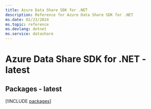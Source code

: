 ```yaml
---
title: Azure Data Share SDK for .NET
description: Reference for Azure Data Share SDK for .NET
ms.date: 02/23/2024
ms.topic: reference
ms.devlang: dotnet
ms.service: datashare
---
```

# Azure Data Share SDK for .NET - latest
## Packages - latest
[!INCLUDE [packages](data-share-index.md)]